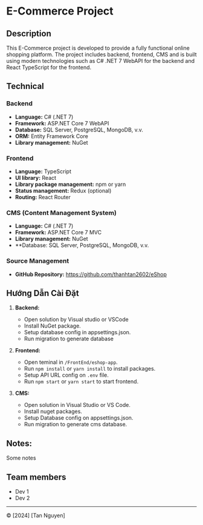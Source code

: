 # E-Commerce Project

## Description

This E-Commerce project is developed to provide a fully functional online shopping platform. The project includes backend, frontend, CMS and is built using modern technologies such as C# .NET 7 WebAPI for the backend and React TypeScript for the frontend.

## Technical

### Backend

- **Language:** C# (.NET 7)
- **Framework:** ASP.NET Core 7 WebAPI
- **Database:** SQL Server, PostgreSQL, MongoDB, v.v.
- **ORM:** Entity Framework Core
- **Library management:** NuGet

### Frontend

- **Language:** TypeScript
- **UI library:** React
- **Library package management:** npm or yarn
- **Status management:** Redux (optional)
- **Routing:** React Router

### CMS (Content Management System)

- **Language:** C# (.NET 7)
- **Framework:** ASP.NET Core 7 MVC
- **Library management:** NuGet
- **Database: SQL Server, PostgreSQL, MongoDB, v.v.

### Source Management

- **GitHub Repository:** https://github.com/thanhtan2602/eShop

## Hướng Dẫn Cài Đặt

1. **Backend:**
   - Open solution by Visual studio or VSCode
   - Install NuGet package.
   - Setup database config in appsettings.json.
   - Run migration to generate database

2. **Frontend:**
   - Open teminal in `/FrontEnd/eshop-app`.
   - Run `npm install` or `yarn install` to install packages.
   - Setup API URL config on `.env` file.
   - Run `npm start` or `yarn start` to start frontend.

3. **CMS:**
   - Open solution in Visual Studio or VS Code.
   - Install nuget packages.
   - Setup Database config on appsettings.json.
   - Run migration to generate cms database.

## Notes:

Some notes

## Team members

- Dev 1
- Dev 2

---
© [2024] [Tan Nguyen]
